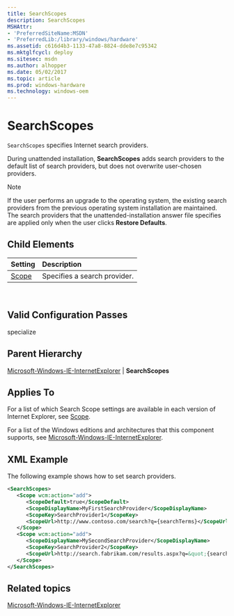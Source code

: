 ```yaml
---
title: SearchScopes
description: SearchScopes
MSHAttr:
- 'PreferredSiteName:MSDN'
- 'PreferredLib:/library/windows/hardware'
ms.assetid: c616d4b3-1133-47a8-8824-dde8e7c95342
ms.mktglfcycl: deploy
ms.sitesec: msdn
ms.author: alhopper
ms.date: 05/02/2017
ms.topic: article
ms.prod: windows-hardware
ms.technology: windows-oem
---
```

# SearchScopes

`SearchScopes` specifies Internet search providers.

During unattended installation, **SearchScopes** adds search providers to the default list of search providers, but does not overwrite user-chosen providers.

> [!Note]
> If the user performs an upgrade to the operating system, the existing search providers from the previous operating system installation are maintained. The search providers that the unattended-installation answer file specifies are applied only when the user clicks **Restore Defaults**.
 
## Child Elements

| Setting                 | Description                                                                           |
|:------------------------|:--------------------------------------------------------------------------------------|
| [Scope](microsoft-windows-ie-internetexplorer-searchscopes-scope.md) | Specifies a search provider. |
 
## Valid Configuration Passes

specialize

## Parent Hierarchy

[Microsoft-Windows-IE-InternetExplorer](microsoft-windows-ie-internetexplorer.md) | **SearchScopes**

## Applies To

For a list of which Search Scope settings are available in each version of Internet Explorer, see [Scope](microsoft-windows-ie-internetexplorer-searchscopes-scope.md).

For a list of the Windows editions and architectures that this component supports, see [Microsoft-Windows-IE-InternetExplorer](microsoft-windows-ie-internetexplorer.md).

## XML Example

The following example shows how to set search providers.

```XML
<SearchScopes>
   <Scope wcm:action="add">
      <ScopeDefault>true</ScopeDefault>
      <ScopeDisplayName>MyFirstSearchProvider</ScopeDisplayName>
      <ScopeKey>SearchProvider1</ScopeKey>
      <ScopeUrl>http://www.contoso.com/search?q={searchTerms}</ScopeUrl>
   </Scope>
   <Scope wcm:action="add">
      <ScopeDisplayName>MySecondSearchProvider</ScopeDisplayName>
      <ScopeKey>SearchProvider2</ScopeKey>
      <ScopeUrl>http://search.fabrikam.com/results.aspx?q=&quot;{searchTerms}&quot;</ScopeUrl>
   </Scope>
</SearchScopes>
```

## Related topics

[Microsoft-Windows-IE-InternetExplorer](microsoft-windows-ie-internetexplorer.md)